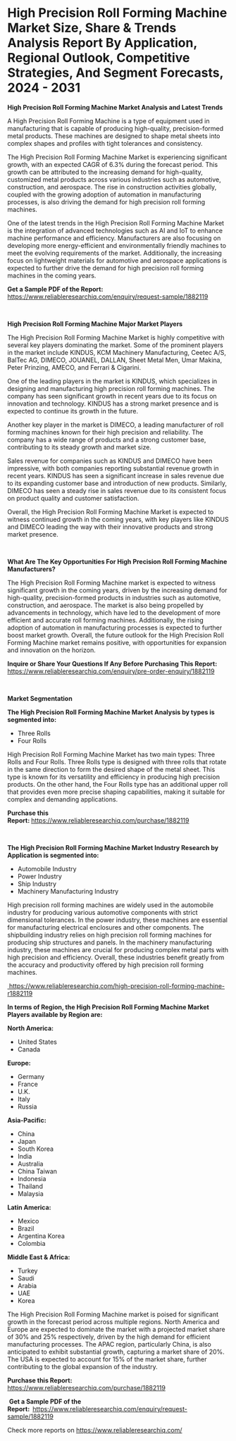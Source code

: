<p><h1>High Precision Roll Forming Machine Market Size, Share & Trends Analysis Report By Application, Regional Outlook, Competitive Strategies, And Segment Forecasts, 2024 - 2031</h1></p><p><strong>High Precision Roll Forming Machine Market Analysis and Latest Trends</strong></p>
<p><p>A High Precision Roll Forming Machine is a type of equipment used in manufacturing that is capable of producing high-quality, precision-formed metal products. These machines are designed to shape metal sheets into complex shapes and profiles with tight tolerances and consistency.</p><p>The High Precision Roll Forming Machine Market is experiencing significant growth, with an expected CAGR of 6.3% during the forecast period. This growth can be attributed to the increasing demand for high-quality, customized metal products across various industries such as automotive, construction, and aerospace. The rise in construction activities globally, coupled with the growing adoption of automation in manufacturing processes, is also driving the demand for high precision roll forming machines.</p><p>One of the latest trends in the High Precision Roll Forming Machine Market is the integration of advanced technologies such as AI and IoT to enhance machine performance and efficiency. Manufacturers are also focusing on developing more energy-efficient and environmentally friendly machines to meet the evolving requirements of the market. Additionally, the increasing focus on lightweight materials for automotive and aerospace applications is expected to further drive the demand for high precision roll forming machines in the coming years.</p></p>
<p><strong>Get a Sample PDF of the Report:&nbsp;</strong> <a href="https://www.reliableresearchiq.com/enquiry/request-sample/1882119">https://www.reliableresearchiq.com/enquiry/request-sample/1882119</a></p>
<p>&nbsp;</p>
<p><strong>High Precision Roll Forming Machine Major Market Players</strong></p>
<p><p>The High Precision Roll Forming Machine Market is highly competitive with several key players dominating the market. Some of the prominent players in the market include KINDUS, KCM Machinery Manufacturing, Ceetec A/S, BalTec AG, DIMECO, JOUANEL, DALLAN, Sheet Metal Men, Umar Makina, Peter Prinzing, AMECO, and Ferrari & Cigarini.</p><p>One of the leading players in the market is KINDUS, which specializes in designing and manufacturing high precision roll forming machines. The company has seen significant growth in recent years due to its focus on innovation and technology. KINDUS has a strong market presence and is expected to continue its growth in the future.</p><p>Another key player in the market is DIMECO, a leading manufacturer of roll forming machines known for their high precision and reliability. The company has a wide range of products and a strong customer base, contributing to its steady growth and market size.</p><p>Sales revenue for companies such as KINDUS and DIMECO have been impressive, with both companies reporting substantial revenue growth in recent years. KINDUS has seen a significant increase in sales revenue due to its expanding customer base and introduction of new products. Similarly, DIMECO has seen a steady rise in sales revenue due to its consistent focus on product quality and customer satisfaction.</p><p>Overall, the High Precision Roll Forming Machine Market is expected to witness continued growth in the coming years, with key players like KINDUS and DIMECO leading the way with their innovative products and strong market presence.</p></p>
<p>&nbsp;</p>
<p><strong>What Are The Key Opportunities For High Precision Roll Forming Machine Manufacturers?</strong></p>
<p><p>The High Precision Roll Forming Machine market is expected to witness significant growth in the coming years, driven by the increasing demand for high-quality, precision-formed products in industries such as automotive, construction, and aerospace. The market is also being propelled by advancements in technology, which have led to the development of more efficient and accurate roll forming machines. Additionally, the rising adoption of automation in manufacturing processes is expected to further boost market growth. Overall, the future outlook for the High Precision Roll Forming Machine market remains positive, with opportunities for expansion and innovation on the horizon.</p></p>
<p><strong>Inquire or Share Your Questions If Any Before Purchasing This Report:</strong> <a href="https://www.reliableresearchiq.com/enquiry/pre-order-enquiry/1882119">https://www.reliableresearchiq.com/enquiry/pre-order-enquiry/1882119</a></p>
<p>&nbsp;</p>
<p><strong>Market Segmentation</strong></p>
<p><strong>The High Precision Roll Forming Machine Market Analysis by types is segmented into:</strong></p>
<p><ul><li>Three Rolls</li><li>Four Rolls</li></ul></p>
<p><p>High Precision Roll Forming Machine Market has two main types: Three Rolls and Four Rolls. Three Rolls type is designed with three rolls that rotate in the same direction to form the desired shape of the metal sheet. This type is known for its versatility and efficiency in producing high precision products. On the other hand, the Four Rolls type has an additional upper roll that provides even more precise shaping capabilities, making it suitable for complex and demanding applications.</p></p>
<p><strong>Purchase this Report:&nbsp;</strong><a href="https://www.reliableresearchiq.com/purchase/1882119">https://www.reliableresearchiq.com/purchase/1882119</a></p>
<p>&nbsp;</p>
<p><strong>The High Precision Roll Forming Machine Market Industry Research by Application is segmented into:</strong></p>
<p><ul><li>Automobile Industry</li><li>Power Industry</li><li>Ship Industry</li><li>Machinery Manufacturing Industry</li></ul></p>
<p><p>High precision roll forming machines are widely used in the automobile industry for producing various automotive components with strict dimensional tolerances. In the power industry, these machines are essential for manufacturing electrical enclosures and other components. The shipbuilding industry relies on high precision roll forming machines for producing ship structures and panels. In the machinery manufacturing industry, these machines are crucial for producing complex metal parts with high precision and efficiency. Overall, these industries benefit greatly from the accuracy and productivity offered by high precision roll forming machines.</p></p>
<p><a href="https://www.reliableresearchiq.com/high-precision-roll-forming-machine-r1882119">&nbsp;https://www.reliableresearchiq.com/high-precision-roll-forming-machine-r1882119</a></p>
<p><strong>In terms of Region, the High Precision Roll Forming Machine Market Players available by Region are:</strong></p>
<p>
    <p> <strong> North America: </strong>
        <ul>
            <li>United States</li>
            <li>Canada</li>
        </ul>
        </p> 
    <p> <strong> Europe: </strong>
        <ul>
            <li>Germany</li>
            <li>France</li>
            <li>U.K.</li>
            <li>Italy</li>
            <li>Russia</li>
        </ul>
        </p> 
    <p> <strong> Asia-Pacific: </strong>
        <ul>
            <li>China</li>
            <li>Japan</li>
            <li>South Korea</li>
            <li>India</li>
            <li>Australia</li>
            <li>China Taiwan</li>
            <li>Indonesia</li>
            <li>Thailand</li>
            <li>Malaysia</li>
        </ul>
        </p> 
    <p> <strong> Latin America: </strong>
        <ul>
            <li>Mexico</li>
            <li>Brazil</li>
            <li>Argentina Korea</li>
            <li>Colombia</li>
        </ul>
        </p> 
    <p> <strong> Middle East & Africa: </strong>
        <ul>
            <li>Turkey</li>
            <li>Saudi</li>
            <li>Arabia</li>
            <li>UAE</li>
            <li>Korea</li>
        </ul>
    </p>
    </p>
<p><p>The High Precision Roll Forming Machine market is poised for significant growth in the forecast period across multiple regions. North America and Europe are expected to dominate the market with a projected market share of 30% and 25% respectively, driven by the high demand for efficient manufacturing processes. The APAC region, particularly China, is also anticipated to exhibit substantial growth, capturing a market share of 20%. The USA is expected to account for 15% of the market share, further contributing to the global expansion of the industry.</p></p>
<p><strong>Purchase this Report: </strong><a href="https://www.reliableresearchiq.com/purchase/1882119">https://www.reliableresearchiq.com/purchase/1882119</a></p>
<p>&nbsp;<strong>Get a Sample PDF of the Report:&nbsp;&nbsp;</strong><a href="https://www.reliableresearchiq.com/enquiry/request-sample/1882119">https://www.reliableresearchiq.com/enquiry/request-sample/1882119</a></p>
<p><strong></strong></p>
<p>Check more reports on <a href="https://www.reliableresearchiq.com/">https://www.reliableresearchiq.com/</a></p>